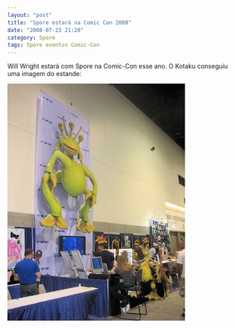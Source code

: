 ```yaml
---
layout: "post"
title: "Spore estará na Comic Con 2008"
date: "2008-07-23 21:28"
category: Spore
tags: Spore eventos Comic-Con
---
```


Will Wright estará com Spore na Comic-Con esse ano. O Kotaku conseguiu uma imagem do estande:

![Estande em um evento com a imagem de uma criatura gigante](assets/uploads/2019/07/comic_con_2008_spore001_small.jpg)

